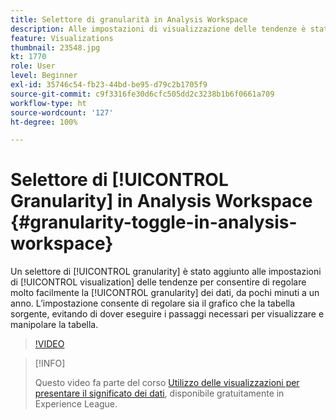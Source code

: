 ```yaml
---
title: Selettore di granularità in Analysis Workspace
description: Alle impostazioni di visualizzazione delle tendenze è stato aggiunto un selettore di granularità che consente di regolare molto facilmente la granularità dei dati, da pochi minuti a un anno. Questa impostazione consente di regolare sia il grafico che la tabella sorgente, evitando di dover eseguire i passaggi necessari per visualizzare e modificare la tabella.
feature: Visualizations
thumbnail: 23548.jpg
kt: 1770
role: User
level: Beginner
exl-id: 35746c54-fb23-44bd-be95-d79c2b1705f9
source-git-commit: c9f3316fe30d6cfc505dd2c3238b1b6f0661a709
workflow-type: ht
source-wordcount: '127'
ht-degree: 100%

---
```


# Selettore di [!UICONTROL Granularity] in Analysis Workspace {#granularity-toggle-in-analysis-workspace}

Un selettore di [!UICONTROL granularity] è stato aggiunto alle impostazioni di [!UICONTROL visualization] delle tendenze per consentire di regolare molto facilmente la [!UICONTROL granularity] dei dati, da pochi minuti a un anno. L’impostazione consente di regolare sia il grafico che la tabella sorgente, evitando di dover eseguire i passaggi necessari per visualizzare e manipolare la tabella.

>[!VIDEO](https://video.tv.adobe.com/v/23548/?quality=12)

>[!INFO]
>
> Questo video fa parte del corso [Utilizzo delle visualizzazioni per presentare il significato dei dati](https://experienceleague.adobe.com/?recommended=Analytics-U-1-2021.1.visualizations&amp;lang=it), disponibile gratuitamente in Experience League.
